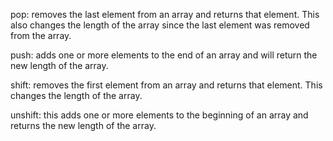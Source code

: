 pop: removes the last element from an array and returns that element. This also changes the length of the array since the last element was removed from the array.

push: adds one or more elements to the end of an array and will return the new length of the array.

shift: removes the first element from an array and returns that element. This changes the length of the array.

unshift: this adds one or more elements to the beginning of an array and returns the new length of the array.
